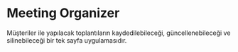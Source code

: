 # Meeting Organizer

Müşteriler ile yapılacak toplantıların kaydedilebileceği, güncellenebileceği ve silinebileceği bir tek sayfa uygulamasıdır.

